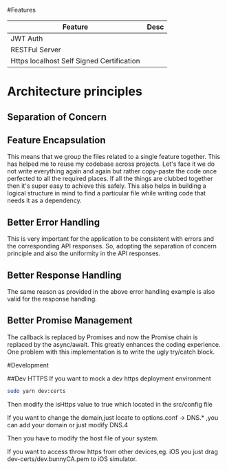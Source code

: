 #Features
<table>
<thead><tr><th>Feature</th><th>Desc</th></tr></thead>
<tbody>
<tr><td>JWT Auth</td><td>  </td></tr>
<tr><td>RESTFul Server</td><td></td></tr>
<tr><td>Https localhost Self Signed Certification</td><td></td></tr>
</tbody>
</table>

# Architecture principles

## Separation of Concern

## Feature Encapsulation

This means that we group the files related to a single feature together. This has helped me to reuse my codebase across projects. Let's face it we do not write everything again and again but rather copy-paste the code once perfected to all the required places. If all the things are clubbed together then it's super easy to achieve this safely. This also helps in building a logical structure in mind to find a particular file while writing code that needs it as a dependency.

## Better Error Handling
This is very important for the application to be consistent with errors and the corresponding API responses. So, adopting the separation of concern principle and also the uniformity in the API responses.
## Better Response Handling
The same reason as provided in the above error handling example is also valid for the response handling. 
## Better Promise Management
The callback is replaced by Promises and now the Promise chain is replaced by the async/await. This greatly enhances the coding experience. One problem with this implementation is to write the ugly try/catch block.
<!--## Robust Unit Tests
The primary purpose of Unit-test is not to detect incorrect grammar but to validate behaviors of logics.-->

<!--## Simple Deployability
Dockerfile and docker-compose.yml to simplify the deployment of the application. It is also possible to manually deploy the application.-->


#Development

##Dev HTTPS
If you want to mock a dev https deployment environment
```sh
sudo yarn dev:certs
```
Then modify the isHttps value to true which located in the src/config file

If you want to change the domain,just locate to options.conf -> DNS.* ,you can add your domain or just modify DNS.4

Then you have to modify the host file of your system.

If you want to access throw https from other devices,eg. iOS you just drag dev-certs/dev.bunnyCA.pem to iOS simulator.
